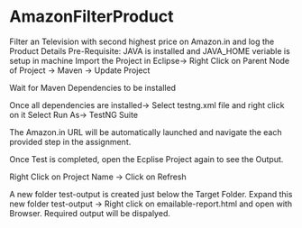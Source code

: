 # AmazonFilterProduct
Filter an Television with second highest price on Amazon.in and log the Product Details
Pre-Requisite: JAVA is installed and JAVA_HOME veriable is setup in machine
Import the Project in Eclipse-> Right Click on Parent Node of Project -> Maven -> Update Project

Wait for Maven Dependencies to be installed

Once all dependencies are installed-> Select testng.xml file and right click on it
Select Run As-> TestNG Suite

The Amazon.in URL will be automatically launched and navigate the each provided step in the assignment.

Once Test is completed, open the Ecplise Project again to see the Output.

Right Click on Project Name -> Click on Refresh

A new folder test-output is created just below the Target Folder.
Expand this new folder test-output -> Right click on emailable-report.html and open with Browser. Required output will be dispalyed.
